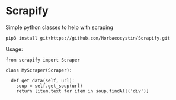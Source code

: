 # Scrapify
Simple python classes to help with scraping
```
pip3 install git+https://github.com/Norbaeocystin/Scrapify.git
```

Usage:
```
from scrapify import Scraper

class MyScraper(Scraper):
  
  def get_data(self, url):
    soup = self.get_soup(url)
    return [item.text for item in soup.findAll('div')]
```
